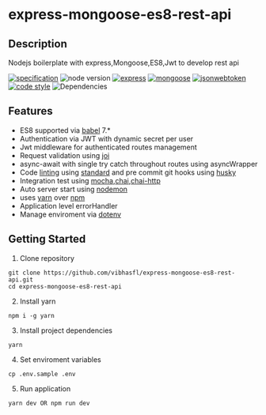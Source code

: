 # express-mongoose-es8-rest-api

## Description
Nodejs boilerplate with express,Mongoose,ES8,Jwt to develop rest api

[![specification](https://img.shields.io/badge/ES8/ECMASCRIPT-2017-yellow.svg)](https://www.ecma-international.org/ecma-262/8.0/index.html)
![node version](https://img.shields.io/badge/node-%3E%3D%208.10.0-brightgreen.svg)
[![express](https://img.shields.io/badge/express-4.x-orange.svg)](https://github.com/expressjs/express)
[![mongoose](https://img.shields.io/badge/mongoose-5.4.12-red.svg)](https://mongoosejs.com/)
[![jsonwebtoken](https://img.shields.io/badge/jsonwebtoken-8.4.0-green.svg)](https://github.com/auth0/node-jsonwebtoken)
[![code style](https://img.shields.io/badge/eslint--config--standard-%5E12.0.0-blue.svg)](https://github.com/standard/eslint-config-standard)
![Dependencies](https://img.shields.io/badge/dependencies-up%20to%20date-brightgreen.svg)

## Features
- ES8 supported via [babel](https://github.com/babel/babel) 7.*
- Authentication via JWT with dynamic secret per user
- Jwt middleware for authenticated routes management
- Request validation using [joi](https://github.com/hapijs/joi)
- async-await with single try catch throughout routes using asyncWrapper
- Code [linting](http://eslint.org) using [standard](https://github.com/standard/standard) and pre commit git hooks using [husky](https://github.com/typicode/husky)
- Integration test using [mocha](https://github.com/mochajs/mocha),[chai](https://github.com/chaijs/chai),[chai-http](https://github.com/chaijs/chai-http)
- Auto server start using [nodemon](https://github.com/remy/nodemon)
- uses [yarn](https://yarnpkg.com) over [npm](https://www.npmjs.com/)
- Application level errorHandler 
- Manage enviroment via [dotenv](https://github.com/rolodato/dotenv-safe)

## Getting Started
1. Clone repository
``` 
git clone https://github.com/vibhasfl/express-mongoose-es8-rest-api.git 
cd express-mongoose-es8-rest-api
```
2. Install yarn 
``` 
npm i -g yarn 
```
3. Install project dependencies
```
yarn
```
4. Set enviroment variables
```
cp .env.sample .env
```
5. Run application
``` 
yarn dev OR npm run dev
```





